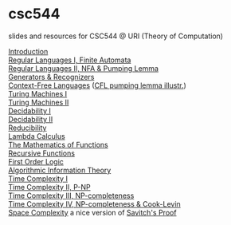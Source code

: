 # csc544
slides and resources for CSC544 @ URI (Theory of Computation)

<a href="lecture-notes/01-introduction.pdf">Introduction</a><br>
<a href="lecture-notes/02-regular-languages-FA.pdf">Regular Languages I, Finite Automata</a><br>
<a href="lecture-notes/03-regular-languages-NFA.pdf">Regular Languages II, NFA & Pumping Lemma</a><br>
<a href="lecture-notes/04-generators-recognizers.pdf">Generators & Recognizers</a><br>
<a href="lecture-notes/05-context-free-languages.pdf">Context-Free Languages</a> (<a href="cfl-pumping.pdf">CFL pumping lemma illustr.</a>)<br>
<a href="lecture-notes/06-turing-machines.pdf">Turing Machines I</a><br>
<a href="lecture-notes/07-turing-machines.pdf">Turing Machines II</a><br>
<a href="lecture-notes/08-decidability.pdf">Decidability I</a> <br>
<a href="lecture-notes/09-decidability-2.pdf">Decidability II</a><br>
<a href="lecture-notes/10-reducibility.pdf">Reducibility</a> <br>
<a href="lecture-notes/10a-lambda-calc.pdf">Lambda Calculus</a><br>
<a href="lecture-notes/10b-functions.pdf">The Mathematics of Functions</a><br>
<a href="lecture-notes/11-recursive-functions.pdf">Recursive Functions</a> <br>
<a href="lecture-notes/12-logic.pdf">First Order Logic</a><br>
<a href="lecture-notes/13-mdl.pdf">Algorithmic Information Theory</a><br>
<a href="lecture-notes/14-time-complexity.pdf">Time Complexity I</a><br>
<a href="lecture-notes/15-time-complexity.pdf">Time Complexity II, P-NP</a><br>
<a href="lecture-notes/16-time-complexity.pdf">Time Complexity III, NP-completeness</a> <br>
<a href="lecture-notes/17-time-complexity.pdf">Time Complexity IV, NP-completeness & Cook-Levin</a><br>
<a href="lecture-notes/18-space-complexity.pdf">Space Complexity</a> a nice version of <a href="lecture-notes/savitch.pdf">Savitch's Proof</a><br>

<!--
<a href="lecture-notes/19-space-complexity.pdf">Space Complexity Part 2</a><br>
<a href="lecture-notes/20-approximations.pdf">Approximation Algorithms</a><br>
<a href="lecture-notes/21-parallel-computation.pdf">Parallel Computation</a> (updated 4/25)<br>
-->
